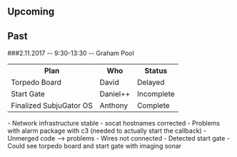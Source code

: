 ## Upcoming


## Past

###2.11.2017 -- 9:30-13:30 -- Graham Pool
<table>
<tr>
<th>Plan</th>
<th>Who</th>
<th>Status</th>
</tr>

<tr>
<td>Torpedo Board</td>
<td>David</td>
<td>Delayed</td>
</tr>

<tr>
<td>Start Gate</td>
<td>Daniel++</td>
<td>Incomplete</td>
</tr>

<tr>
<td>Finalized SubjuGator OS</td>
<td>Anthony</td>
<td>Complete</td>
</tr>

</table>
- Network infrastructure stable
- socat hostnames corrected
- Problems with alarm package with c3 (needed to actually start the callback) 
- Unmerged code --> problems
- Wires not connected
- Detected start gate
- Could see torpedo board and start gate with imaging sonar

